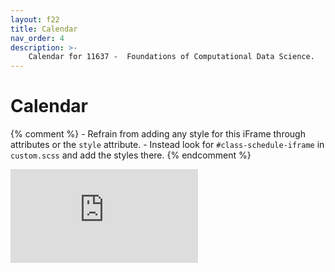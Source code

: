 ```yaml
---
layout: f22
title: Calendar
nav_order: 4
description: >-
    Calendar for 11637 -  Foundations of Computational Data Science.
---
```


# Calendar

{% comment %}
    - Refrain from adding any style for this iFrame through attributes or the `style` attribute.
    - Instead look for `#class-schedule-iframe` in `custom.scss` and add the styles there.
{% endcomment %}

<iframe
    id="class-schedule-iframe"
    src="https://calendar.google.com/calendar/embed?height=600&wkst=1&bgcolor=%23ffffff&ctz=America%2FNew_York&showTitle=0&showNav=1&showPrint=0&showTabs=0&showCalendars=0&src=Y18wNTY5YXM5M2UxcHY0dXVkMGU4OXRwcDhvMEBncm91cC5jYWxlbmRhci5nb29nbGUuY29t&color=%23b83e73"
    frameborder="0"
    style="border-width:0"
    scrolling="no">
</iframe>

